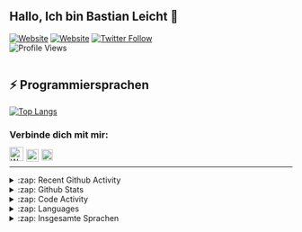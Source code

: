 ## Hallo, Ich bin Bastian Leicht 👋
[![Website](https://img.shields.io/website?label=bastianleicht.de&style=for-the-badge&url=https%3A%2F%2Fbastianleicht.de)](https://bastianleicht.de)
[![Website](https://img.shields.io/website?label=bastianleicht.com&style=for-the-badge&url=https%3A%2F%2Fbastianleicht.com)](https://bastianleicht.com)
[![Twitter Follow](https://img.shields.io/twitter/follow/bastianleicht?color=1DA1F2&logo=twitter&style=for-the-badge)](https://twitter.com/intent/follow?original_referer=https%3A%2F%2Fgithub.com%2Frouterabfrage&screen_name=bastianleicht)
<br>
![Profile Views](https://komarev.com/ghpvc/?username=routerabfrage&style=flat-square)

<p align="center"> 
  <img alt="" src="https://profile-counter.glitch.me/routerabfrage/count.svg" />
</p>

## ⚡ Programmiersprachen
[![Top Langs](https://github-readme-stats.vercel.app/api/top-langs/?username=routerabfrage&theme=dark)](https://github.com/anuraghazra/github-readme-stats)

<h3>Verbinde dich mit mir: </h3>

[<img align="left" alt="Webseite" width="25px" style="margin-right: 5px; margin-top: -4px" src="https://raw.githubusercontent.com/routerabfrage/routerabfrage/master/assets/Website.svg" />][Website]
[<img align="left" alt="Twitter" width="22px" style="margin-right: 5px;" src="https://raw.githubusercontent.com/routerabfrage/routerabfrage/master/assets/Twitter_2012.svg" />][Twitter]
[<img align="left" alt="Stackoverflow" width="20px" style="margin-right: 5px;" src="https://raw.githubusercontent.com/routerabfrage/routerabfrage/master/assets/stackoverflow-512.png" />][Stackoverflow]
<br>

---
<!--START_SECTION:waka-->
<!--END_SECTION:waka-->
<details>
    <summary>:zap: Recent Github Activity</summary>
    <pre>
<!--START_SECTION:activity-->
1. 🎉 Merged PR [#2](https://github.com/routerabfrage/Logger-Bot/pull/2) in [routerabfrage/Logger-Bot](https://github.com/routerabfrage/Logger-Bot)
2. 🎉 Merged PR [#1](https://github.com/routerabfrage/Logger-Bot/pull/1) in [routerabfrage/Logger-Bot](https://github.com/routerabfrage/Logger-Bot)
<!--END_SECTION:activity-->
    </pre>
</details>

<details>
    <summary>:zap: Github Stats</summary>
    <pre>
        <img alt="GitHub Stats" src="https://github-readme-stats.routerabfrage.vercel.app/api?username=routerabfrage&show_icons=true&theme=dark" />
    </pre>
</details>

<details>
    <summary>:zap: Code Activity</summary>
    <pre>
        <img alt="Code activity" src="https://wakatime.com/share/@90818ae0-9ba0-4e2a-8ed8-98c30e947c50/a1ac7e83-bba7-4109-8f37-037c37bb63eb.svg" height="400" />    
    </pre>
</details>

<details>
    <summary>:zap: Languages</summary>
    <pre>
        <img alt="Languages used (7 days)" src="https://wakatime.com/share/@90818ae0-9ba0-4e2a-8ed8-98c30e947c50/b0eba8ff-2de8-4b40-929e-8c7a97a106f9.svg" height="400" />
    </pre>
</details>

<details>
    <summary>:zap: Insgesamte Sprachen</summary>
    <pre>
        <img alt="All time used Languages" src="https://wakatime.com/share/@90818ae0-9ba0-4e2a-8ed8-98c30e947c50/d328c553-68a8-4426-974c-be045b324309.svg" height="400" />
    </pre>
</details>

[Archive]: https://github.com/routerabfrageNET
[Website]: https://bastianleicht.de/
[Twitter]: https://twitter.com/bastianleicht
[Stackoverflow]: https://stackoverflow.com/users/13409812/bastian-leicht
